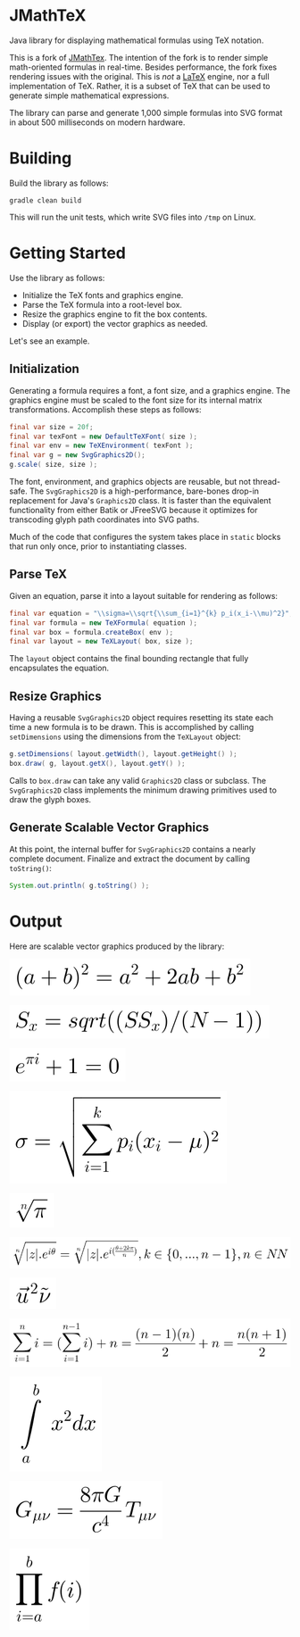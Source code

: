 # JMathTeX

Java library for displaying mathematical formulas using TeX notation.

This is a fork of [JMathTex](http://jmathtex.sourceforge.net). The intention
of the fork is to render simple math-oriented formulas in real-time.
Besides performance, the fork fixes rendering issues with the original.
This is _not_ a [LaTeX](https://github.com/opencollab/jlatexmath) engine,
nor a full implementation of TeX. Rather, it is a subset of TeX that can
be used to generate simple mathematical expressions.

The library can parse and generate 1,000 simple formulas into SVG format
in about 500 milliseconds on modern hardware.

# Building

Build the library as follows:

    gradle clean build

This will run the unit tests, which write SVG files into `/tmp` on Linux.

# Getting Started

Use the library as follows:

* Initialize the TeX fonts and graphics engine.
* Parse the TeX formula into a root-level box.
* Resize the graphics engine to fit the box contents.
* Display (or export) the vector graphics as needed.

Let's see an example.

## Initialization

Generating a formula requires a font, a font size, and a graphics engine.
The graphics engine must be scaled to the font size for its internal
matrix transformations. Accomplish these steps as follows:

``` java
final var size = 20f;
final var texFont = new DefaultTeXFont( size );
final var env = new TeXEnvironment( texFont );
final var g = new SvgGraphics2D();
g.scale( size, size );
```

The font, environment, and graphics objects are reusable, but not
thread-safe. The `SvgGraphics2D` is a high-performance, bare-bones drop-in
replacement for Java's `Graphics2D` class. It is faster than the equivalent
functionality from either Batik or JFreeSVG because it optimizes for
transcoding glyph path coordinates into SVG paths.

Much of the code that configures the system takes place in `static` blocks
that run only once, prior to instantiating classes.

## Parse TeX

Given an equation, parse it into a layout suitable for rendering as
follows:

``` java
final var equation = "\\sigma=\\sqrt{\\sum_{i=1}^{k} p_i(x_i-\\mu)^2}";
final var formula = new TeXFormula( equation );
final var box = formula.createBox( env );
final var layout = new TeXLayout( box, size );
```

The `layout` object contains the final bounding rectangle that fully
encapsulates the equation.

## Resize Graphics

Having a reusable `SvgGraphics2D` object requires resetting its state
each time a new formula is to be drawn. This is accomplished by calling
`setDimensions` using the dimensions from the `TeXLayout` object:

``` java
g.setDimensions( layout.getWidth(), layout.getHeight() );
box.draw( g, layout.getX(), layout.getY() );
```

Calls to `box.draw` can take any valid `Graphics2D` class or subclass.
The `SvgGraphics2D` class implements the minimum drawing primitives used
to draw the glyph boxes.

## Generate Scalable Vector Graphics

At this point, the internal buffer for `SvgGraphics2D` contains a nearly
complete document. Finalize and extract the document by calling `toString()`:

``` java
System.out.println( g.toString() );
```

# Output

Here are scalable vector graphics produced by the library:

![Equation 00](./docs/images/eq-00.svg)

![Equation 01](./docs/images/eq-01.svg)

![Equation 02](./docs/images/eq-02.svg)

![Equation 03](./docs/images/eq-03.svg)

![Equation 04](./docs/images/eq-04.svg)

![Equation 05](./docs/images/eq-05.svg)

![Equation 06](./docs/images/eq-06.svg)

![Equation 07](./docs/images/eq-07.svg)

![Equation 08](./docs/images/eq-08.svg)

![Equation 09](./docs/images/eq-09.svg)

![Equation 10](./docs/images/eq-10.svg)

